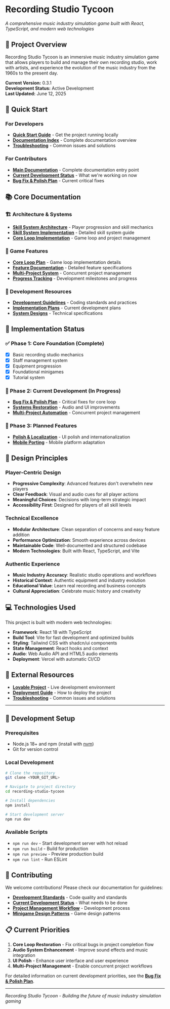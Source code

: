 # Recording Studio Tycoon
*A comprehensive music industry simulation game built with React, TypeScript, and modern web technologies*

## 🎯 Project Overview
Recording Studio Tycoon is an immersive music industry simulation game that allows players to build and manage their own recording studio, work with artists, and experience the evolution of the music industry from the 1960s to the present day.

**Current Version:** 0.3.1  
**Development Status:** Active Development  
**Last Updated:** June 12, 2025

## 🚀 Quick Start

### For Developers
- **[Quick Start Guide](./docs/QUICK_START.md)** - Get the project running locally
- **[Documentation Index](./docs/DOCUMENTATION_INDEX.md)** - Complete documentation overview
- **[Troubleshooting](./docs/TROUBLESHOOTING.md)** - Common issues and solutions

### For Contributors  
- **[Main Documentation](./docs/README.md)** - Complete documentation entry point
- **[Current Development Status](./docs/current/CURRENT_STATUS.md)** - What we're working on now
- **[Bug Fix & Polish Plan](./docs/bugfix_and_polish_plan.md)** - Current critical fixes

## 📚 Core Documentation

### 🏗️ Architecture & Systems
- **[Skill System Architecture](./docs/architecture/SKILL_SYSTEM_ARCHITECTURE.md)** - Player progression and skill mechanics
- **[Skill System Implementation](./docs/skill_system_readme.md)** - Detailed skill system guide
- **[Core Loop Implementation](./docs/core_loop_plan.md)** - Game loop and project management

### 🎵 Game Features
- **[Core Loop Plan](./docs/features/CORE_LOOP_IMPLEMENTATION_PLAN.md)** - Game loop implementation details
- **[Feature Documentation](./docs/features/)** - Detailed feature specifications
- **[Multi-Project System](./docs/MULTI_PROJECT_AUTOMATION_PLAN.md)** - Concurrent project management
- **[Progress Tracking](./docs/progress.md)** - Development milestones and progress

### 🔧 Development Resources
- **[Development Guidelines](./docs/development_guidelines/)** - Coding standards and practices
- **[Implementation Plans](./docs/active_implementation_plans/)** - Current development plans
- **[System Designs](./docs/system_designs_and_specs/)** - Technical specifications

## 🎯 Implementation Status

### ✅ Phase 1: Core Foundation (Complete)
- [x] Basic recording studio mechanics
- [x] Staff management system
- [x] Equipment progression
- [x] Foundational minigames
- [x] Tutorial system

### 🚧 Phase 2: Current Development (In Progress)
- **[Bug Fix & Polish Plan](./docs/bugfix_and_polish_plan.md)** - Critical fixes for core loop
- **[Systems Restoration](./docs/systems_restoration_plan.md)** - Audio and UI improvements
- **[Multi-Project Automation](./docs/MULTI_PROJECT_AUTOMATION_PLAN.md)** - Concurrent project management

### 📅 Phase 3: Planned Features
- **[Polish & Localization](./docs/POLISH_AND_LOCALIZATION_PLAN.md)** - UI polish and internationalization
- **[Mobile Porting](./docs/mobile_porting_plan.md)** - Mobile platform adaptation

## 🎨 Design Principles

### Player-Centric Design
- **Progressive Complexity**: Advanced features don't overwhelm new players
- **Clear Feedback**: Visual and audio cues for all player actions
- **Meaningful Choices**: Decisions with long-term strategic impact
- **Accessibility First**: Designed for players of all skill levels

### Technical Excellence
- **Modular Architecture**: Clean separation of concerns and easy feature addition
- **Performance Optimization**: Smooth experience across devices
- **Maintainable Code**: Well-documented and structured codebase
- **Modern Technologies**: Built with React, TypeScript, and Vite

### Authentic Experience
- **Music Industry Accuracy**: Realistic studio operations and workflows
- **Historical Context**: Authentic equipment and industry evolution
- **Educational Value**: Learn real recording and business concepts
- **Cultural Appreciation**: Celebrate music history and creativity

## 💻 Technologies Used

This project is built with modern web technologies:

- **Framework**: React 18 with TypeScript
- **Build Tool**: Vite for fast development and optimized builds
- **Styling**: Tailwind CSS with shadcn/ui components
- **State Management**: React hooks and context
- **Audio**: Web Audio API and HTML5 audio elements
- **Deployment**: Vercel with automatic CI/CD

## 🔗 External Resources

- **[Lovable Project](https://lovable.dev/projects/fb4096d3-b98e-4381-9c20-873902a5af5d)** - Live development environment
- **[Deployment Guide](./docs/VERCEL_DEPLOYMENT.md)** - How to deploy the project
- **[Troubleshooting](./docs/TROUBLESHOOTING.md)** - Common issues and solutions

---

## 📝 Development Setup

### Prerequisites
- Node.js 18+ and npm (install with [nvm](https://github.com/nvm-sh/nvm#installing-and-updating))
- Git for version control

### Local Development
```bash
# Clone the repository
git clone <YOUR_GIT_URL>

# Navigate to project directory
cd recording-studio-tycoon

# Install dependencies
npm install

# Start development server
npm run dev
```

### Available Scripts
- `npm run dev` - Start development server with hot reload
- `npm run build` - Build for production
- `npm run preview` - Preview production build
- `npm run lint` - Run ESLint

## 🤝 Contributing

We welcome contributions! Please check our documentation for guidelines:

- **[Development Standards](./docs/development_guidelines/DEVELOPMENT_STANDARDS.md)** - Code quality and standards
- **[Current Development Status](./docs/current/CURRENT_STATUS.md)** - What needs to be done
- **[Project Management Workflow](./docs/development_guidelines/PROJECT_MANAGEMENT_WORKFLOW.md)** - Development process
- **[Minigame Design Patterns](./docs/development_guidelines/MINIGAME_DESIGN_PATTERNS.md)** - Game design patterns

## 📋 Current Priorities

1. **Core Loop Restoration** - Fix critical bugs in project completion flow
2. **Audio System Enhancement** - Improve sound effects and music integration  
3. **UI Polish** - Enhance user interface and user experience
4. **Multi-Project Management** - Enable concurrent project workflows

For detailed information on current development priorities, see the **[Bug Fix & Polish Plan](./docs/bugfix_and_polish_plan.md)**.

---

*Recording Studio Tycoon - Building the future of music industry simulation gaming*
